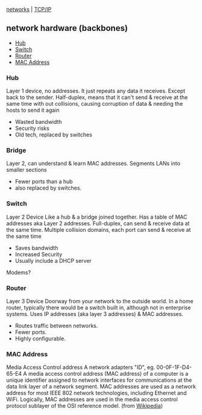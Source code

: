 [networks](index.md) | [TCP/IP](TCP-IP.md)

## network hardware (backbones)

- [Hub](#hub)
- [Switch](#switch)
- [Router](#router)
- [MAC Address](mac-address)

### Hub
Layer 1 device, no addresses. It just repeats any data it receives. Except back to the sender. Half-duplex, means that it can't send & receive at the same time with out collisions, causing corruption of data & needing the hosts to send it again
- Wasted bandwidth
- Security risks
- Old tech, replaced by switches

### Bridge
Layer 2, can understand & learn MAC addresses. Segments LANs into smaller sections
- Fewer ports than a hub
- also replaced by switches.

### Switch
Layer 2 Device
Like a hub & a bridge joined together. Has a table of MAC addresses aka Layer 2 addresses. Full-duplex, can send & receive data at the same time. Multiple collision domains, each port can send & receive at the same time
- Saves bandwidth
- Increased Security
- Usually include a DHCP server

Modems?

### Router
Layer 3 Device
Doorway from your network to the outside world. In a home router, typically there would be a switch built in, although not in enterprise systems. Uses IP addresses (aka layer 3 addresses) & MAC addresses.
- Routes traffic between networks.
- Fewer ports.
- Highly configurable.

### MAC Address
Media Access Control address
A network adapters "ID", eg. 00-0F-1F-D4-65-E4
A media access control address (MAC address) of a computer is a unique identifier assigned to network interfaces for communications at the data link layer of a network segment. MAC addresses are used as a network address for most IEEE 802 network technologies, including Ethernet and WiFi. Logically, MAC addresses are used in the media access control protocol sublayer of the OSI reference model. (from [Wikipedia](https://en.wikipedia.org/wiki/MAC_address))


<!-- --- -->

<!-- See also -->
